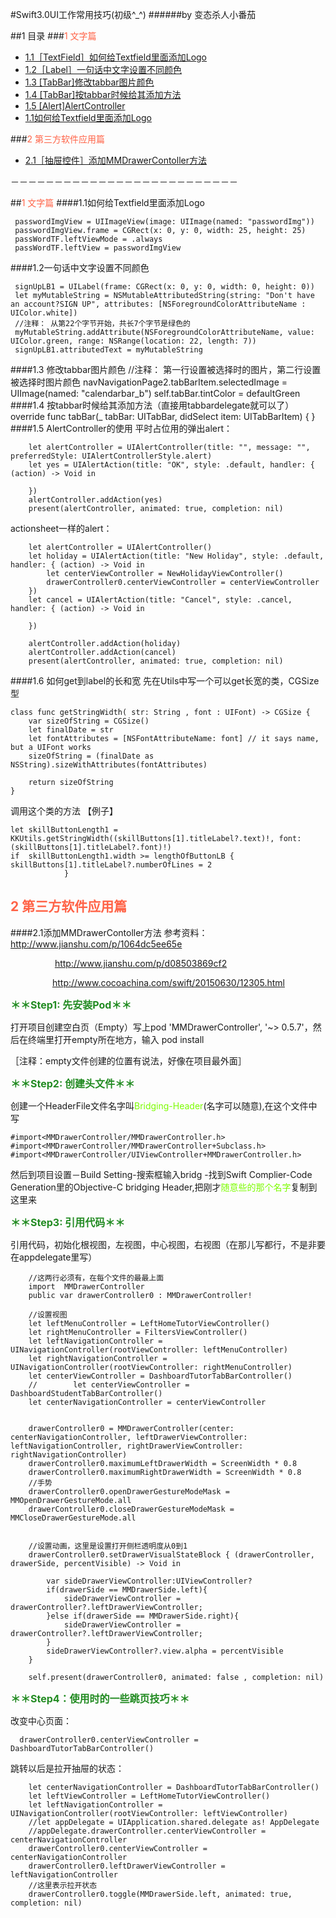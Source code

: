 #Swift3.0UI工作常用技巧(初级^_^)
######by 变态杀人小番茄

##1 目录
###<font color=#ff6347 >1 文字篇</font>
* [1.1［TextField］如何给Textfield里面添加Logo](#w1)
* [1.2［Label］一句话中文字设置不同颜色](#w2)
* [1.3 [TabBar]修改tabbar图片颜色](#w3)
* [1.4 [TabBar]按tabbar时候给其添加方法](#w4)
* [1.5 [Alert]AlertController](#w5)
* [1.1如何给Textfield里面添加Logo](#TextField1)

###<font color=#ff6347 >2 第三方软件应用篇</font>
* [2.1［抽屉控件］添加MMDrawerContoller方法](#T1)




－－－－－－－－－－－－－－－－－－－－－－－－－－

##<font color=#ff6347 >1 文字篇</font>
####<a name = "w1"></a>1.1如何给Textfield里面添加Logo

     passwordImgView = UIImageView(image: UIImage(named: "passwordImg"))
     passwordImgView.frame = CGRect(x: 0, y: 0, width: 25, height: 25)
     passWordTF.leftViewMode = .always
     passWordTF.leftView = passwordImgView

####<a name = "w2"></a>1.2一句话中文字设置不同颜色

     signUpLB1 = UILabel(frame: CGRect(x: 0, y: 0, width: 0, height: 0))
     let myMutableString = NSMutableAttributedString(string: "Don't have an account?SIGN UP", attributes: [NSForegroundColorAttributeName : UIColor.white])
     //注释： 从第22个字节开始，共长7个字节是绿色的
     myMutableString.addAttribute(NSForegroundColorAttributeName, value: UIColor.green, range: NSRange(location: 22, length: 7))
     signUpLB1.attributedText = myMutableString

####<a name = "w3"></a>1.3 修改tabbar图片颜色
	//注释： 第一行设置被选择时的图片，第二行设置被选择时图片颜色
 	navNavigationPage2.tabBarItem.selectedImage = UIImage(named: "calendarbar_b")
  	self.tabBar.tintColor = defaultGreen
####<a name = "w4"></a>1.4 按tabbar时候给其添加方法（直接用tabbardelegate就可以了）
	override func tabBar(_ tabBar: UITabBar, didSelect item: UITabBarItem) {
    }
####<a name = "w5"></a>1.5 AlertController的使用
平时占位用的弹出alert：
			
		let alertController = UIAlertController(title: "", message: "", preferredStyle: UIAlertControllerStyle.alert)
        let yes = UIAlertAction(title: "OK", style: .default, handler: { (action) -> Void in
            
        })
        alertController.addAction(yes)
        present(alertController, animated: true, completion: nil)


actionsheet一样的alert：


		let alertController = UIAlertController()
        let holiday = UIAlertAction(title: "New Holiday", style: .default, handler: { (action) -> Void in
            let centerViewController = NewHolidayViewController()
            drawerController0.centerViewController = centerViewController
        })
        let cancel = UIAlertAction(title: "Cancel", style: .cancel, handler: { (action) -> Void in
            
        })
        
        alertController.addAction(holiday)
        alertController.addAction(cancel)
        present(alertController, animated: true, completion: nil)
        


####<a name = "w6"></a>1.6 如何get到label的长和宽
先在Utils中写一个可以get长宽的类，CGSize型

    class func getStringWidth( str: String , font : UIFont) -> CGSize {
        var sizeOfString = CGSize()
        let finalDate = str
        let fontAttributes = [NSFontAttributeName: font] // it says name, but a UIFont works
        sizeOfString = (finalDate as NSString).sizeWithAttributes(fontAttributes)
        
        return sizeOfString
    }
调用这个类的方法 【例子】

	let skillButtonLength1 = KKUtils.getStringWidth((skillButtons[1].titleLabel?.text)!, font: (skillButtons[1].titleLabel?.font)!)
    if  skillButtonLength1.width >= lengthOfButtonLB {
    skillButtons[1].titleLabel?.numberOfLines = 2
                }






## <font color=#ff6347 >2 第三方软件应用篇 </font>
####<a name = "T1"></a>2.1添加MMDrawerContoller方法
参考资料：http://www.jianshu.com/p/1064dc5ee65e

&nbsp;&nbsp; &nbsp; &nbsp; &nbsp; &nbsp; &nbsp; &nbsp; &nbsp;&nbsp; http://www.jianshu.com/p/d08503869cf2

&nbsp;&nbsp; &nbsp; &nbsp; &nbsp; &nbsp; &nbsp; &nbsp; &nbsp;&nbsp;http://www.cocoachina.com/swift/20150630/12305.html

**<font color=#228b22 size = 3>＊＊Step1: 先安装Pod＊＊</font>**

打开项目创建空白页（Empty）写上pod 'MMDrawerController', '~> 0.5.7'，然后在终端里打开empty所在地方，输入 pod install

［注释：empty文件创建的位置有说法，好像在项目最外面］


**<font color=#228b22 size = 3>＊＊Step2: 创建头文件＊＊</font>**

创建一个HeaderFile文件名字叫<font color=#7cfc00>Bridging-Header</font>(名字可以随意),在这个文件中写

	#import<MMDrawerController/MMDrawerController.h>
	#import<MMDrawerController/MMDrawerController+Subclass.h>
	#import<MMDrawerController/UIViewController+MMDrawerController.h>
然后到项目设置－Build Setting-搜索框输入bridg -找到Swift Complier-Code Generation里的Objective-C bridging Header,把刚才<font color=#7cfc00>随意些的那个名字</font>复制到这里来

**<font color=#228b22 size = 3>＊＊Step3: 引用代码＊＊</font>**

引用代码，初始化根视图，左视图，中心视图，右视图（在那儿写都行，不是非要在appdelegate里写）

		//这两行必须有，在每个文件的最最上面
		import  MMDrawerController
		public var drawerController0 : MMDrawerController!

 		//设置视图
        let leftMenuController = LeftHomeTutorViewController()
        let rightMenuController = FiltersViewController()
        let leftNavigationController = UINavigationController(rootViewController: leftMenuController)
        let rightNavigationController = UINavigationController(rootViewController: rightMenuController)
        let centerViewController = DashboardTutorTabBarController()
        //        let centerViewController = DashboardStudentTabBarController()
        let centerNavigationController = centerViewController
        
        
        drawerController0 = MMDrawerController(center: centerNavigationController, leftDrawerViewController: leftNavigationController, rightDrawerViewController: rightNavigationController)
        drawerController0.maximumLeftDrawerWidth = ScreenWidth * 0.8
        drawerController0.maximumRightDrawerWidth = ScreenWidth * 0.8
        //手势
        drawerController0.openDrawerGestureModeMask = MMOpenDrawerGestureMode.all
        drawerController0.closeDrawerGestureModeMask = MMCloseDrawerGestureMode.all
        
        
        //设置动画，这里是设置打开侧栏透明度从0到1
        drawerController0.setDrawerVisualStateBlock { (drawerController, drawerSide, percentVisible) -> Void in
            
            var sideDrawerViewController:UIViewController?
            if(drawerSide == MMDrawerSide.left){
                sideDrawerViewController = drawerController?.leftDrawerViewController;
            }else if(drawerSide == MMDrawerSide.right){
                sideDrawerViewController = drawerController?.leftDrawerViewController;
            }
            sideDrawerViewController?.view.alpha = percentVisible
        }
        
        self.present(drawerController0, animated: false , completion: nil)
        

**<font color=#228b22 size = 3>＊＊Step4：使用时的一些跳页技巧＊＊</font>**


改变中心页面： 			

      drawerController0.centerViewController = DashboardTutorTabBarController()
      
跳转以后是拉开抽屉的状态：

     	let centerNavigationController = DashboardTutorTabBarController()
        let leftViewController = LeftHomeTutorViewController()
        let leftNavigationController = UINavigationController(rootViewController: leftViewController)
        //let appDelegate = UIApplication.shared.delegate as! AppDelegate
        //appDelegate.drawerController.centerViewController = centerNavigationController
        drawerController0.centerViewController = centerNavigationController
        drawerController0.leftDrawerViewController = leftNavigationController
        //这里表示拉开状态
        drawerController0.toggle(MMDrawerSide.left, animated: true, completion: nil)





